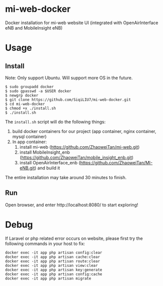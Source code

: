 # mi-web-docker
Docker installation for mi-web website UI (integrated with OpenAirInterface eNB and MobileInsight eNB)

# Usage
## Install 
Note: Only support Ubuntu. Will support more OS in the future.
```
$ sudo groupadd docker 
$ sudo gpasswd -a $USER docker 
$ newgrp docker 
$ git clone https://github.com/SiqiLIU7/mi-web-docker.git
$ cd mi-web-docker
$ chmod +x ./install.sh
$ ./install.sh
```

The `install.sh` script will do the following things: 
1. build docker containers for our project (app container, nginx container, mysql container)
2. In app container:
   1. install mi-web (https://github.com/ZhaoweiTan/mi-web.git) 
   2. install MobileInsight_enb (https://github.com/ZhaoweiTan/mobile_insight_enb.git)  
   3. install OpenAirInterface_enb (https://github.com/ZhaoweiTan/MI-eNB.git) and build it 

The entire installation may take around 30 minutes to finish.

## Run
Open browser, and enter http://localhost:8080/ to start exploring!

# Debug
If Laravel or php related error occurs on website, please first try the following commands in your host to fix:
```
docker exec -it app php artisan config:clear
docker exec -it app php artisan cache:clear
docker exec -it app php artisan route:clear
docker exec -it app php artisan view:clear
docker exec -it app php artisan key:generate
docker exec -it app php artisan config:cache
docker exec -it app php artisan migrate
```
